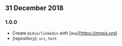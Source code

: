 ## 31 December 2018

### 1.0.0

- Create `@idio/linkedin` with [`mnp`][https://mnpjs.org]
- [repository]: `src`, `test`
